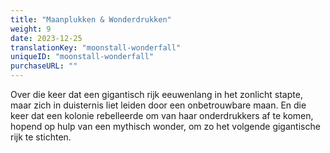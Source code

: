 ```yaml
---
title: "Maanplukken & Wonderdrukken"
weight: 9
date: 2023-12-25
translationKey: "moonstall-wonderfall"
uniqueID: "moonstall-wonderfall"
purchaseURL: ""
---
```


Over die keer dat een gigantisch rijk eeuwenlang in het zonlicht stapte, maar zich in duisternis liet leiden door een onbetrouwbare maan. En die keer dat een kolonie rebelleerde om van haar onderdrukkers af te komen, hopend op hulp van een mythisch wonder, om zo het volgende gigantische rijk te stichten.